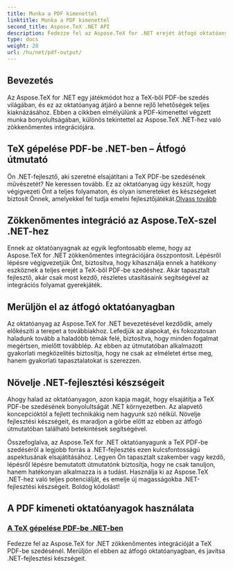 ```yaml
---
title: Munka a PDF kimenettel
linktitle: Munka a PDF kimenettel
second_title: Aspose.TeX .NET API
description: Fedezze fel az Aspose.TeX for .NET erejét átfogó oktatóanyagunkkal a TeX PDF-be szedéséről. Növelje .NET-fejlesztési készségeit a zökkenőmentes integrációval.
type: docs
weight: 28
url: /hu/net/pdf-output/
---
```

## Bevezetés

Az Aspose.TeX for .NET egy játékmódot hoz a TeX-ből PDF-be szedés világában, és ez az oktatóanyag átjáró a benne rejlő lehetőségek teljes kiaknázásához. Ebben a cikkben elmélyülünk a PDF-kimenettel végzett munka bonyolultságában, különös tekintettel az Aspose.TeX .NET-hez való zökkenőmentes integrációjára.

## TeX gépelése PDF-be .NET-ben – Átfogó útmutató

Ön .NET-fejlesztő, aki szeretné elsajátítani a TeX PDF-be szedésének művészetét? Ne keressen tovább. Ez az oktatóanyag úgy készült, hogy végigvezeti Önt a teljes folyamaton, és olyan ismereteket és készségeket biztosít Önnek, amelyekkel fel tudja emelni fejlesztőjátékát.[Olvass tovább](./typeset-tex-to-pdf/)

## Zökkenőmentes integráció az Aspose.TeX-szel .NET-hez

Ennek az oktatóanyagnak az egyik legfontosabb eleme, hogy az Aspose.TeX for .NET zökkenőmentes integrációjára összpontosít. Lépésről lépésre végigvezetjük Önt, biztosítva, hogy kihasználja ennek a hatékony eszköznek a teljes erejét a TeX-ből PDF-be szedéshez. Akár tapasztalt fejlesztő, akár csak most kezdő, részletes utasításaink segítségével az integrációs folyamat gyerekjáték.

## Merüljön el az átfogó oktatóanyagban

Az oktatóanyag az Aspose.TeX for .NET bevezetésével kezdődik, amely előkészíti a terepet a továbbiakhoz. Lefedjük az alapokat, és fokozatosan haladunk tovább a haladóbb témák felé, biztosítva, hogy minden fogalmat megértsen, mielőtt továbblép. Az ebben az útmutatóban alkalmazott gyakorlati megközelítés biztosítja, hogy ne csak az elméletet értse meg, hanem gyakorlati tapasztalatokat is szerezzen.

## Növelje .NET-fejlesztési készségeit

Ahogy halad az oktatóanyagon, azon kapja magát, hogy elsajátítja a TeX PDF-be szedésének bonyolultságát .NET környezetben. Az alapvető koncepcióktól a fejlett technikákig nem hagyunk szó nélkül. Növelje fejlesztési készségeit, és maradjon a görbe előtt az ebben az átfogó útmutatóban található betekintések segítségével.

Összefoglalva, az Aspose.TeX for .NET oktatóanyagunk a TeX PDF-be szedéséről a legjobb forrás a .NET-fejlesztés ezen kulcsfontosságú aspektusának elsajátításához. Legyen Ön tapasztalt szakember vagy kezdő, lépésről lépésre bemutatott útmutatónk biztosítja, hogy ne csak tanuljon, hanem hatékonyan alkalmazza is a tudást. Használja ki az Aspose.TeX .NET-hez való teljes potenciálját, és emelje új magasságokba .NET-fejlesztési készségeit. Boldog kódolást!
## A PDF kimeneti oktatóanyagok használata
### [A TeX gépelése PDF-be .NET-ben](./typeset-tex-to-pdf/)
Fedezze fel az Aspose.TeX for .NET zökkenőmentes integrációját a TeX PDF-be szedésénél. Merüljön el ebben az átfogó oktatóanyagban, és javítsa .NET-fejlesztési készségeit.